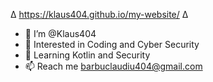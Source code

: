 Δ https://klaus404.github.io/my-website/ Δ

- 👋 I’m @Klaus404
- 👀 Interested in Coding and Cyber Security
- 🌱 Learning Kotlin and Security
- 📫 Reach me barbuclaudiu404@gmail.com


<!---
Klaus404/Klaus404 is a ✨ special ✨ repository because its `README.md` (this file) appears on your GitHub profile.
You can click the Preview link to take a look at your changes.
--->

